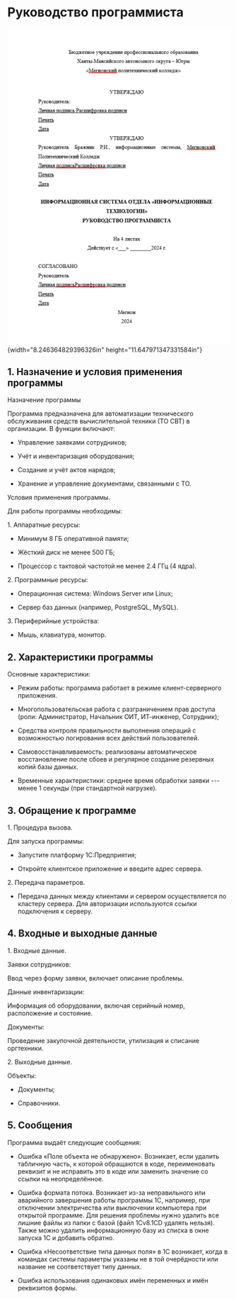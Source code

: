# Руководство программиста

![](./media/image1.png){width="8.246364829396326in"
height="11.647971347331584in"}

## 1\. Назначение и условия применения программы

Назначение программы

Программа предназначена для автоматизации технического обслуживания
средств вычислительной техники (ТО СВТ) в организации. В функции
включают:

-   Управление заявками сотрудников;

-   Учёт и инвентаризация оборудования;

-   Создание и учёт актов нарядов;

-   Хранение и управление документами, связанными с ТО.

Условия применения программы.

Для работы программы необходимы:

1\. Аппаратные ресурсы:

-   Минимум 8 ГБ оперативной памяти;

-   Жёсткий диск не менее 500 ГБ;

-   Процессор с тактовой частотой не менее 2.4 ГГц (4 ядра).

2\. Программные ресурсы:

-   Операционная система: Windows Server или Linux;

-   Сервер баз данных (например, PostgreSQL, MySQL).

3\. Периферийные устройства:

-   Мышь, клавиатура, монитор.

## 2\. Характеристики программы

Основные характеристики:

-   Режим работы: программа работает в режиме клиент-серверного
    приложения.

-   Многопользовательская работа с разграничением прав доступа (роли:
    Администратор, Начальник ОИТ, ИТ-инженер, Сотрудник);

-   Средства контроля правильности выполнения операций с возможностью
    логирования всех действий пользователей.

-   Самовосстанавливаемость: реализованы автоматическое восстановление
    после сбоев и регулярное создание резервных копий базы данных.

-   Временные характеристики: среднее время обработки заявки --- менее 1
    секунды (при стандартной нагрузке).

## 3\. Обращение к программе

1\. Процедура вызова.

Для запуска программы:

-   Запустите платформу 1С:Предприятия;

-   Откройте клиентское приложение и введите адрес сервера.

2\. Передача параметров.

-   Передача данных между клиентами и сервером осуществляется по
    кластеру сервера. Для авторизации используются ссылки подключения к
    серверу.

## 4\. Входные и выходные данные

1\. Входные данные.

Заявки сотрудников:

Ввод через форму заявки, включает описание проблемы.

Данные инвентаризации:

Информация об оборудовании, включая серийный номер, расположение и
состояние.

Документы:

Проведение закупочной деятельности, утилизация и списание оргтехники.

2\. Выходные данные.

Объекты:

-   Документы;

-   Справочники.

## 5\. Сообщения

Программа выдаёт следующие сообщения:

-   Ошибка «Поле объекта не обнаружено». Возникает, если удалить
    табличную часть, к которой обращаются в коде, переименовать реквизит
    и не исправить это в коде или заменить значение со ссылки на
    неопределённое.

-   Ошибка формата потока. Возникает из-за неправильного или аварийного
    завершения работы программы 1С, например, при отключении
    электричества или выключении компьютера при открытой программе. Для
    решения проблемы нужно удалить все лишние файлы из папки с базой
    (файл 1Cv8.1CD удалять нельзя). Также можно удалить информационную
    базу из списка в окне запуска 1С и добавить обратно.

-   Ошибка «Несоответствие типа данных поля» в 1С возникает, когда в
    командах системы параметры указаны не в той очерёдности или название
    не соответствует типу данных.

-   Ошибка использования одинаковых имён переменных и имён реквизитов
    формы.

